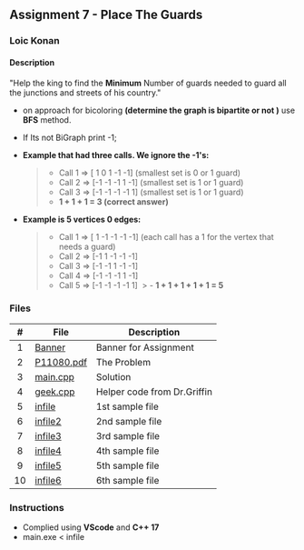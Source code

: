 ## Assignment 7 - Place The Guards

### Loic Konan

#### Description

"Help the king to find the **Minimum** Number of guards needed to guard all the junctions and streets of his country."

- on approach for bicoloring **(determine the graph is bipartite or not )** use **BFS** method.
- If Its not BiGraph print -1;

- **Example that had three calls. We ignore the -1's:**

  > - Call 1 => [ 1  0  1 -1 -1] (smallest set is 0 or 1 guard)
  > - Call 2 => [-1 -1 -1  1 -1] (smallest set is 1  or 1 guard)
  > - Call 3 => [-1 -1 -1 -1  1] (smallest set is 1  or 1 guard)
  > - **1 + 1 + 1 = 3 (correct answer)**

- **Example is 5 vertices 0 edges:**
  
  > - Call 1 => [ 1 -1 -1 -1 -1] (each call has a 1 for the vertex that needs a guard)
  > - Call 2 => [-1  1 -1 -1 -1]
  > - Call 3 => [-1 -1  1 -1 -1]
  > - Call 4 => [-1 -1 -1  1 -1]
  > - Call 5 => [-1 -1 -1 -1  1]
​  > - **1 + 1 + 1 + 1 + 1 = 5**

### Files

|   #   | File                     | Description                 |
| :---: | ------------------------ | --------------------------- |
|   1   | [Banner](Banner)         | Banner for Assignment       |
|   2   | [P11080.pdf](P11080.pdf) | The Problem                 |
|   3   | [main.cpp](main.cpp)     | Solution                    |
|   4   | [geek.cpp](geek.cpp)     | Helper code from Dr.Griffin |
|   5   | [infile](infile)         | 1st sample file             |
|   6   | [infile2](infile2)       | 2nd sample file             |
|   7   | [infile3](infile3)       | 3rd sample file             |
|   8   | [infile4](infile4)       | 4th sample file             |
|   9   | [infile5](infile5)       | 5th sample file             |
|  10   | [infile6](infile6)       | 6th sample file             |

### Instructions

- Complied using **VScode** and **C++ 17**
- main.exe < infile
